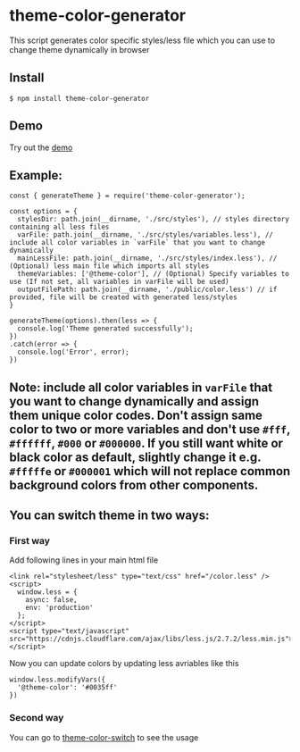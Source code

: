 # theme-color-generator

This script generates color specific styles/less file which you can use to change theme dynamically in browser

## Install
```
$ npm install theme-color-generator
```

## Demo
Try out the [demo](https://kingller.github.io/theme-color-generator/)

## Example:

```
const { generateTheme } = require('theme-color-generator');

const options = {
  stylesDir: path.join(__dirname, './src/styles'), // styles directory containing all less files
  varFile: path.join(__dirname, './src/styles/variables.less'), // include all color variables in `varFile` that you want to change dynamically
  mainLessFile: path.join(__dirname, './src/styles/index.less'), // (Optional) less main file which imports all styles
  themeVariables: ['@theme-color'], // (Optional) Specify variables to use (If not set, all variables in varFile will be used)
  outputFilePath: path.join(__dirname, './public/color.less') // if provided, file will be created with generated less/styles
}

generateTheme(options).then(less => {
  console.log('Theme generated successfully');
})
.catch(error => {
  console.log('Error', error);
})
```
## Note: include all color variables in `varFile` that you want to change dynamically and assign them unique color codes. Don't assign same color to two or more variables and don't use `#fff`, `#ffffff`, `#000` or `#000000`. If you still want white or black color as default, slightly change it e.g. `#fffffe` or `#000001` which will not replace common background colors from other components.

## You can switch theme in two ways:

### First way
Add following lines in your main html file

```
<link rel="stylesheet/less" type="text/css" href="/color.less" />
<script>
  window.less = {
    async: false,
    env: 'production'
  };
</script>
<script type="text/javascript" src="https://cdnjs.cloudflare.com/ajax/libs/less.js/2.7.2/less.min.js"></script>
```

Now you can update colors by updating less avriables like this

```
window.less.modifyVars({
  '@theme-color': '#0035ff'
})
```

### Second way
You can go to [theme-color-switch](https://github.com/kingller/theme-color-switch) to see the usage